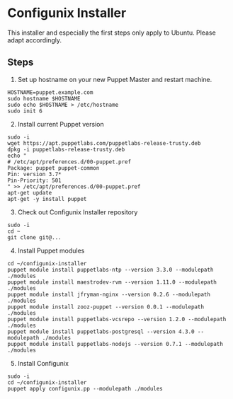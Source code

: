 # Configunix Installer

This installer and especially the first steps only apply to Ubuntu. Please adapt
accordingly.

## Steps

1. Set up hostname on your new Puppet Master and restart machine.

  ```shell
  HOSTNAME=puppet.example.com
  sudo hostname $HOSTNAME
  sudo echo $HOSTNAME > /etc/hostname
  sudo init 6
  ```

2. Install current Puppet version

  ```shell
  sudo -i
  wget https://apt.puppetlabs.com/puppetlabs-release-trusty.deb
  dpkg -i puppetlabs-release-trusty.deb
  echo "
  # /etc/apt/preferences.d/00-puppet.pref
  Package: puppet puppet-common
  Pin: version 3.7*
  Pin-Priority: 501
  " >> /etc/apt/preferences.d/00-puppet.pref
  apt-get update
  apt-get -y install puppet
  ```

3. Check out Configunix Installer repository

  ```shell
  sudo -i
  cd ~
  git clone git@...
  ```

4. Install Puppet modules

  ```shell
  cd ~/configunix-installer
  puppet module install puppetlabs-ntp --version 3.3.0 --modulepath ./modules
  puppet module install maestrodev-rvm --version 1.11.0 --modulepath ./modules
  puppet module install jfryman-nginx --version 0.2.6 --modulepath ./modules
  puppet module install zooz-puppet --version 0.0.1 --modulepath ./modules
  puppet module install puppetlabs-vcsrepo --version 1.2.0 --modulepath ./modules
  puppet module install puppetlabs-postgresql --version 4.3.0 --modulepath ./modules
  puppet module install puppetlabs-nodejs --version 0.7.1 --modulepath ./modules
  ```

5. Install Configunix

  ```shell
  sudo -i
  cd ~/configunix-installer
  puppet apply configunix.pp --modulepath ./modules
  ```
